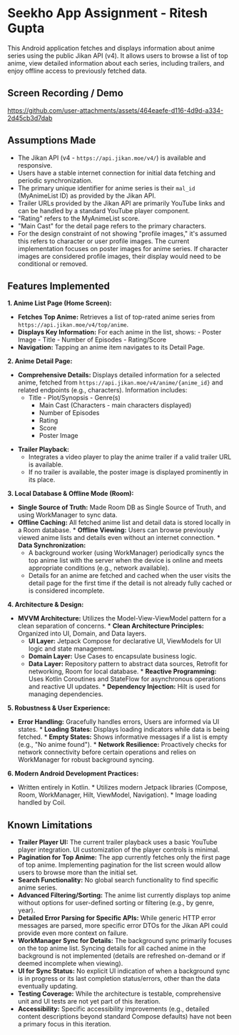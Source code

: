 
# Seekho App Assignment - Ritesh Gupta

This Android application fetches and displays information about anime series using the public Jikan API (v4). It allows users to browse a list of top anime, view detailed information about each series, including trailers, and enjoy offline access to previously fetched data.

## Screen Recording / Demo
https://github.com/user-attachments/assets/464eaefe-d116-4d9d-a334-2d45cb3d7dab


## Assumptions Made

*   The Jikan API (v4 - `https://api.jikan.moe/v4/`) is available and responsive.
*   Users have a stable internet connection for initial data fetching and periodic synchronization.
*   The primary unique identifier for anime series is their `mal_id` (MyAnimeList ID) as provided by the Jikan API.
*   Trailer URLs provided by the Jikan API are primarily YouTube links and can be handled by a standard YouTube player component.
*   "Rating" refers to the MyAnimeList score.
*   "Main Cast" for the detail page refers to the primary characters.
*   For the design constraint of not showing "profile images," it's assumed this refers to character or user profile images. The current implementation focuses on poster images for anime series. If character images are considered profile images, their display would need to be conditional or removed.

## Features Implemented

**1. Anime List Page (Home Screen):**
 - 	**Fetches Top Anime:** Retrieves a list of top-rated anime series from `https://api.jikan.moe/v4/top/anime`.
 -  **Displays Key Information:** For each anime in the list, shows:
			- Poster Image
			- Title
			- Number of Episodes
			- Rating/Score
 -   **Navigation:** Tapping an anime item navigates to its Detail Page.

**2. Anime Detail Page:**

 - **Comprehensive Details:** Displays detailed information for a selected anime, fetched from `https://api.jikan.moe/v4/anime/{anime_id}` and related endpoints (e.g., characters). Information includes:
	  - Title
       - Plot/Synopsis
       - Genre(s)
        - Main Cast (Characters - main characters displayed)
        - Number of Episodes
        - Rating
        - Score
        - Poster Image
  *   **Trailer Playback:**
        *   Integrates a video player to play the anime trailer if a valid trailer URL is available.
        *   If no trailer is available, the poster image is displayed prominently in its place.

**3. Local Database & Offline Mode (Room):**
   *   **Single Source of Truth:** Made Room DB as Single Source of Truth, and using WorkManager to sync data.
   *   **Offline Caching:** All fetched anime list and detail data is stored locally in a Room database.
    *   **Offline Viewing:** Users can browse previously viewed anime lists and details even without an internet connection.
    *   **Data Synchronization:**
        *   A background worker (using WorkManager) periodically syncs the top anime list with the server when the device is online and meets appropriate conditions (e.g., network available).
        *   Details for an anime are fetched and cached when the user visits the detail page for the first time if the detail is not already fully cached or is considered incomplete.

**4. Architecture & Design:**
   *   **MVVM Architecture:** Utilizes the Model-View-ViewModel pattern for a clean separation of concerns.
    *   **Clean Architecture Principles:** Organized into UI, Domain, and Data layers.
        *   **UI Layer:** Jetpack Compose for declarative UI, ViewModels for UI logic and state management.
        *   **Domain Layer:** Use Cases to encapsulate business logic.
        *   **Data Layer:** Repository pattern to abstract data sources, Retrofit for networking, Room for local database.
    *   **Reactive Programming:** Uses Kotlin Coroutines and StateFlow for asynchronous operations and reactive UI updates.
    *   **Dependency Injection:** Hilt is used for managing dependencies.

**5. Robustness & User Experience:**
   *   **Error Handling:** Gracefully handles errors, Users are informed via UI states.
    *   **Loading States:** Displays loading indicators while data is being fetched.
    *   **Empty States:** Shows informative messages if a list is empty (e.g., "No anime found").
    *   **Network Resilience:** Proactively checks for network connectivity before certain operations and relies on WorkManager for robust background syncing.

**6. Modern Android Development Practices:**
   *   Written entirely in Kotlin.
    *   Utilizes modern Jetpack libraries (Compose, Room, WorkManager, Hilt, ViewModel, Navigation).
    *   Image loading handled by Coil.

## Known Limitations

*   **Trailer Player UI:** The current trailer playback uses a basic YouTube player integration. UI customization of the player controls is minimal.
*   **Pagination for Top Anime:** The app currently fetches only the first page of top anime. Implementing pagination for the list screen would allow users to browse more than the initial set.
*   **Search Functionality:** No global search functionality to find specific anime series.
*   **Advanced Filtering/Sorting:** The anime list currently displays top anime without options for user-defined sorting or filtering (e.g., by genre, year).
*   **Detailed Error Parsing for Specific APIs:** While generic HTTP error messages are parsed, more specific error DTOs for the Jikan API could provide even more context on failure.
*   **WorkManager Sync for Details:** The background sync primarily focuses on the top anime list. Syncing details for all cached anime in the background is not implemented (details are refreshed on-demand or if deemed incomplete when viewing).
*   **UI for Sync Status:** No explicit UI indication of when a background sync is in progress or its last completion status/errors, other than the data eventually updating.
*   **Testing Coverage:** While the architecture is testable, comprehensive unit and UI tests are not yet part of this iteration.
*   **Accessibility:** Specific accessibility improvements (e.g., detailed content descriptions beyond standard Compose defaults) have not been a primary focus in this iteration.

